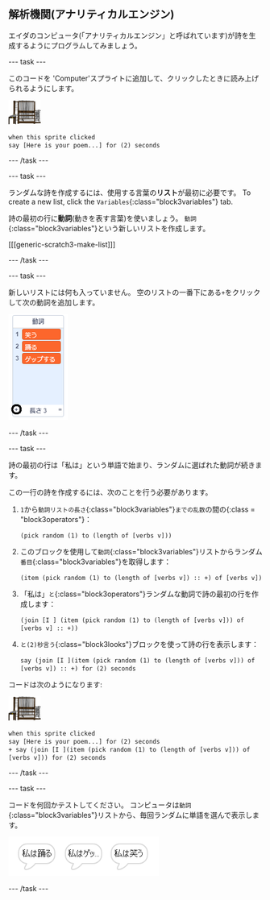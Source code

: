 ## 解析機関(アナリティカルエンジン)

エイダのコンピュータ(「アナリティカルエンジン」と呼ばれています)が詩を生成するようにプログラムしてみましょう。

\--- task \---

このコードを 'Computer'スプライトに追加して、クリックしたときに読み上げられるようにします。

![computer スプライト](images/computer-sprite.png)

```blocks3
when this sprite clicked
say [Here is your poem...] for (2) seconds
```

\--- /task \---

\--- task \---

ランダムな詩を作成するには、使用する言葉の**リスト**が最初に必要です。 To create a new list, click the `Variables`{:class="block3variables"} tab.

詩の最初の行に**動詞**(動きを表す言葉)を使いましょう。 `動詞`{:class="block3variables"}という新しいリストを作成します。

[[[generic-scratch3-make-list]]]

\--- /task \---

\--- task \---

新しいリストには何も入っていません。 空のリストの一番下にある`+`をクリックして次の動詞を追加します。

![+が強調表示されたリスト](images/poetry-verbs-annotated.png)

\--- /task \---

\--- task \---

詩の最初の行は「私は」という単語で始まり、ランダムに選ばれた動詞が続きます。

この一行の詩を作成するには、次のことを行う必要があります。

1. `1`から`動詞リストの長さ`{:class="block3variables"}`までの乱数`の間の{:class = "block3operators"}：
    
    ```blocks3
    (pick random (1) to (length of [verbs v]))
    ```

2. このブロックを使用して`動詞`{:class="block3variables"}リストからランダム`番目`{:class="block3variables"}を取得します：
    
    ```blocks3
    (item (pick random (1) to (length of [verbs v]) :: +) of [verbs v])
    ```

3. 「私は」`と`{:class="block3operators"}ランダムな動詞で詩の最初の行を作成します：
    
    ```blocks3
    (join [I ] (item (pick random (1) to (length of [verbs v])) of [verbs v] :: +))
    ```

4. `と(2)秒言う`{:class="block3looks"}ブロックを使って詩の行を表示します：
    
    ```blocks3
    say (join [I ](item (pick random (1) to (length of [verbs v])) of [verbs v]) :: +) for (2) seconds
    ```

コードは次のようになります:

![computer スプライト](images/computer-sprite.png)

```blocks3
when this sprite clicked
say [Here is your poem...] for (2) seconds
+ say (join [I ](item (pick random (1) to (length of [verbs v])) of [verbs v])) for (2) seconds
```

\--- /task \---

\--- task \---

コードを何回かテストしてください。 コンピュータは`動詞`{:class="block3variables"}リストから、毎回ランダムに単語を選んで表示します。

![異なることを言っている3つの吹き出し](images/poetry-random-test.png)

\--- /task \---